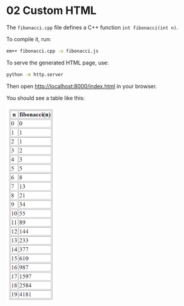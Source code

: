 # 02 Custom HTML

The `fibonacci.cpp` file defines a C++ function `int fibonacci(int n)`.

To compile it, run:

```sh
em++ fibonacci.cpp -o fibonacci.js
```

To serve the generated HTML page, use:

```sh
python -m http.server
```

Then open [http://localhost:8000/index.html](http://localhost:8000/index.html) in your browser.

You should see a table like this:

![Table that shows first 20 numbers in a Fibonacci sequence](result.png)
